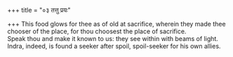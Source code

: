 +++
title = "०३ तत्तु प्रयः"

+++
This food glows for thee as of old at sacrifice, wherein they made thee chooser of the place, for thou choosest the place of sacrifice.  
     Speak thou and make it known to us: they see within with beams of light.  
     Indra, indeed, is found a seeker after spoil, spoil-seeker for his own allies.